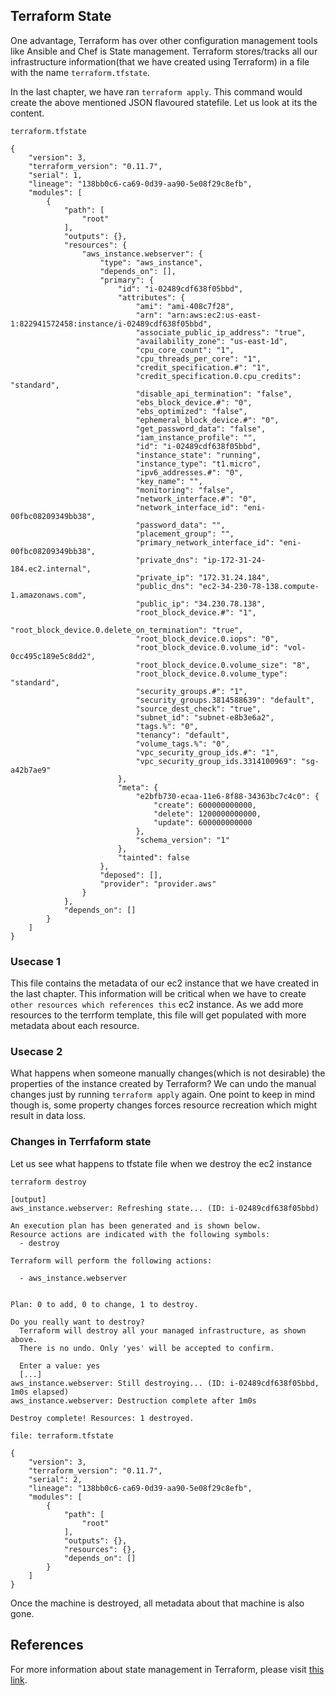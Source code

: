## Terraform State
One advantage, Terraform has over other configuration management tools like Ansible and Chef is State management. Terraform stores/tracks all our infrastructure information(that we have created using Terraform) in a file with the name `terraform.tfstate`. 

In the last chapter, we have ran `terraform apply`. This command would create the above mentioned JSON flavoured statefile. Let us look at its the content.

`terraform.tfstate`
```
{
    "version": 3,
    "terraform_version": "0.11.7",
    "serial": 1,
    "lineage": "138bb0c6-ca69-0d39-aa90-5e08f29c8efb",
    "modules": [
        {
            "path": [
                "root"
            ],
            "outputs": {},
            "resources": {
                "aws_instance.webserver": {
                    "type": "aws_instance",
                    "depends_on": [],
                    "primary": {
                        "id": "i-02489cdf638f05bbd",
                        "attributes": {
                            "ami": "ami-408c7f28",
                            "arn": "arn:aws:ec2:us-east-1:822941572458:instance/i-02489cdf638f05bbd",
                            "associate_public_ip_address": "true",
                            "availability_zone": "us-east-1d",
                            "cpu_core_count": "1",
                            "cpu_threads_per_core": "1",
                            "credit_specification.#": "1",
                            "credit_specification.0.cpu_credits": "standard",
                            "disable_api_termination": "false",
                            "ebs_block_device.#": "0",
                            "ebs_optimized": "false",
                            "ephemeral_block_device.#": "0",
                            "get_password_data": "false",
                            "iam_instance_profile": "",
                            "id": "i-02489cdf638f05bbd",
                            "instance_state": "running",
                            "instance_type": "t1.micro",
                            "ipv6_addresses.#": "0",
                            "key_name": "",
                            "monitoring": "false",
                            "network_interface.#": "0",
                            "network_interface_id": "eni-00fbc08209349bb38",
                            "password_data": "",
                            "placement_group": "",
                            "primary_network_interface_id": "eni-00fbc08209349bb38",
                            "private_dns": "ip-172-31-24-184.ec2.internal",
                            "private_ip": "172.31.24.184",
                            "public_dns": "ec2-34-230-78-138.compute-1.amazonaws.com",
                            "public_ip": "34.230.78.138",
                            "root_block_device.#": "1",
                            "root_block_device.0.delete_on_termination": "true",
                            "root_block_device.0.iops": "0",
                            "root_block_device.0.volume_id": "vol-0cc495c189e5c8dd2",
                            "root_block_device.0.volume_size": "8",
                            "root_block_device.0.volume_type": "standard",
                            "security_groups.#": "1",
                            "security_groups.3814588639": "default",
                            "source_dest_check": "true",
                            "subnet_id": "subnet-e8b3e6a2",
                            "tags.%": "0",
                            "tenancy": "default",
                            "volume_tags.%": "0",
                            "vpc_security_group_ids.#": "1",
                            "vpc_security_group_ids.3314100969": "sg-a42b7ae9"
                        },
                        "meta": {
                            "e2bfb730-ecaa-11e6-8f88-34363bc7c4c0": {
                                "create": 600000000000,
                                "delete": 1200000000000,
                                "update": 600000000000
                            },
                            "schema_version": "1"
                        },
                        "tainted": false
                    },
                    "deposed": [],
                    "provider": "provider.aws"
                }
            },
            "depends_on": []
        }
    ]
}
```

### Usecase 1
This file contains the metadata of our ec2 instance that we have created in the last chapter. This information will be critical when we have to create `other resources which references this` ec2 instance. As we add more resources to the terrform template, this file will get populated with more metadata about each resource.

### Usecase 2
What happens when someone manually changes(which is not desirable) the properties of the instance created by Terraform? We can undo the manual changes just by running `terraform apply` again. One point to keep in mind though is, some property changes forces resource recreation which might result in data loss.

### Changes in Terrfaform state

Let us see what happens to tfstate file when we destroy the ec2 instance
```
terraform destroy

[output]
aws_instance.webserver: Refreshing state... (ID: i-02489cdf638f05bbd)

An execution plan has been generated and is shown below.
Resource actions are indicated with the following symbols:
  - destroy

Terraform will perform the following actions:

  - aws_instance.webserver


Plan: 0 to add, 0 to change, 1 to destroy.

Do you really want to destroy?
  Terraform will destroy all your managed infrastructure, as shown above.
  There is no undo. Only 'yes' will be accepted to confirm.

  Enter a value: yes
  [...]
aws_instance.webserver: Still destroying... (ID: i-02489cdf638f05bbd, 1m0s elapsed)
aws_instance.webserver: Destruction complete after 1m0s

Destroy complete! Resources: 1 destroyed.
```

`file: terraform.tfstate`
```
{
    "version": 3,
    "terraform_version": "0.11.7",
    "serial": 2,
    "lineage": "138bb0c6-ca69-0d39-aa90-5e08f29c8efb",
    "modules": [
        {
            "path": [
                "root"
            ],
            "outputs": {},
            "resources": {},
            "depends_on": []
        }
    ]
}
```

Once the machine is destroyed, all metadata about that machine is also gone.

## References

For more information about state management in Terraform, please visit [this link](https://www.terraform.io/docs/state/).
